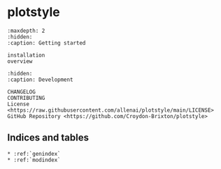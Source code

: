 # **plotstyle**

```{toctree}
:maxdepth: 2
:hidden:
:caption: Getting started

installation
overview
```

```{toctree}
:hidden:
:caption: Development

CHANGELOG
CONTRIBUTING
License <https://raw.githubusercontent.com/allenai/plotstyle/main/LICENSE>
GitHub Repository <https://github.com/Croydon-Brixton/plotstyle>
```

## Indices and tables

```{eval-rst}
* :ref:`genindex`
* :ref:`modindex`
```
